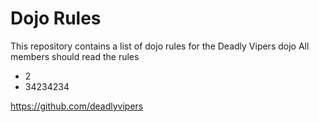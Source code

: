 Dojo Rules
==========

This repository contains a list of dojo rules for the Deadly Vipers dojo
All members should read the rules

* 2
* 34234234

https://github.com/deadlyvipers

